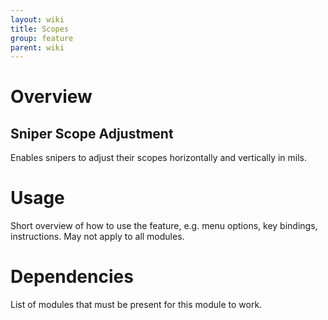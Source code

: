 ```yaml
---
layout: wiki
title: Scopes
group: feature
parent: wiki
---
```


# Overview

## Sniper Scope Adjustment
Enables snipers to adjust their scopes horizontally and vertically in mils.


# Usage

Short overview of how to use the feature, e.g. menu options, key bindings, 
instructions. May not apply to all modules.


# Dependencies

List of modules that must be present for this module to work.
